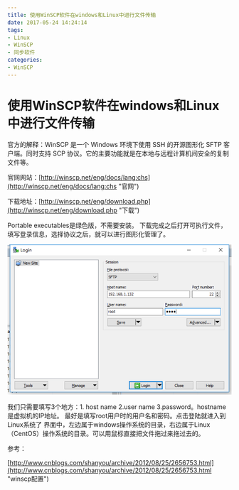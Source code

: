 ```yaml
---
title: 使用WinSCP软件在windows和Linux中进行文件传输
date: 2017-05-24 14:24:14
tags:
- Linux
- WinSCP
- 同步软件
categories:
- WinSCP
---
```

# 使用WinSCP软件在windows和Linux中进行文件传输

官方的解释：WinSCP 是一个 Windows 环境下使用 SSH 的开源图形化 SFTP 客户端。同时支持 SCP 协议。它的主要功能就是在本地与远程计算机间安全的复制文件等。

官网网站：[http://winscp.net/eng/docs/lang:chs](http://winscp.net/eng/docs/lang:chs "官网")

下载地址：[http://winscp.net/eng/download.php](http://winscp.net/eng/download.php "下载")

Portable executables是绿色版，不需要安装。
下载完成之后打开可执行文件，填写登录信息，选择协议之后，就可以进行图形化管理了。

![配置](/img/winscp-配置.png)

我们只需要填写3个地方：1. host name 2.user name 3.password。hostname是虚拟机的IP地址。
最好是填写root用户时的用户名和密码。点击登陆就进入到Linux系统了
界面中，左边属于windows操作系统的目录，右边属于Linux（CentOS）操作系统的目录。可以用鼠标直接把文件拖过来拖过去的。

参考：

[http://www.cnblogs.com/shanyou/archive/2012/08/25/2656753.html](http://www.cnblogs.com/shanyou/archive/2012/08/25/2656753.html "winscp配置")